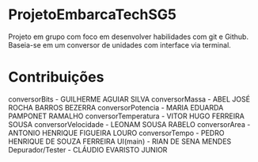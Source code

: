 # ProjetoEmbarcaTechSG5
Projeto em grupo com foco em desenvolver habilidades com git e Github. Baseia-se em um conversor de unidades com interface via terminal.

# Contribuições
conversorBits - GUILHERME AGUIAR SILVA
conversorMassa - ABEL JOSÉ ROCHA BARROS BEZERRA
conversorPotencia - MARIA EDUARDA PAMPONET RAMALHO
conversorTemperatura - VITOR HUGO FERREIRA SOUSA
conversorVelocidade - LEONAM SOUSA RABELO
conversorArea - ANTONIO HENRIQUE FIGUEIRA LOURO
conversorTempo - PEDRO HENRIQUE DE SOUZA FERREIRA
UI(main) - RIAN DE SENA MENDES
Depurador/Tester - CLÁUDIO EVARISTO JUNIOR